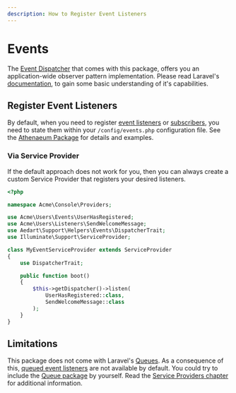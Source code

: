 ```yaml
---
description: How to Register Event Listeners
---
```


# Events

The [Event Dispatcher](https://laravel.com/docs/9.x/events) that comes with this package, offers you an application-wide observer pattern implementation.
Please read Laravel's [documentation](https://laravel.com/docs/9.x/events), to gain some basic understanding of it's capabilities.

## Register Event Listeners

By default, when you need to register [event listeners](https://laravel.com/docs/9.x/events#defining-listeners) or [subscribers](https://laravel.com/docs/9.x/events#event-subscribers), you need to state them within your `/config/events.php` configuration file.
See the [Athenaeum Package](../../events) for details and examples.

### Via Service Provider

If the default approach does not work for you, then you can always create a custom Service Provider that registers your desired listeners.

```php
<?php

namespace Acme\Console\Providers;

use Acme\Users\Events\UserHasRegistered;
use Acme\Users\Listeners\SendWelcomeMessage;
use Aedart\Support\Helpers\Events\DispatcherTrait;
use Illuminate\Support\ServiceProvider;

class MyEventServiceProvider extends ServiceProvider
{
    use DispatcherTrait;

    public function boot()
    {
        $this->getDispatcher()->listen(
            UserHasRegistered::class,
            SendWelcomeMessage::class
        );
    }
}
```

## Limitations

This package does not come with Laravel's [Queues](https://laravel.com/docs/9.x/queues).
As a consequence of this, [queued event listeners](https://laravel.com/docs/9.x/events#queued-event-listeners) are not available by default.
You could try to include the [Queue package](https://packagist.org/packages/illuminate/queue) by yourself.
Read the [Service Providers chapter](providers) for additional information. 
